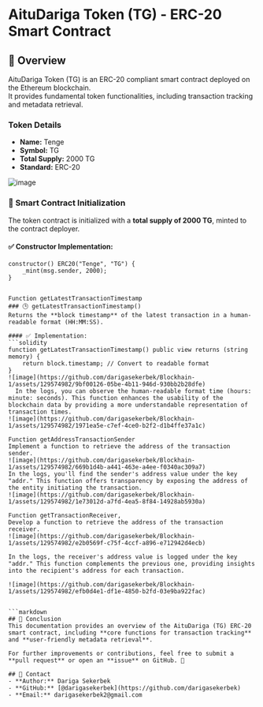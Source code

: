 # AituDariga Token (TG) - ERC-20 Smart Contract
## 🔹 Overview  
AituDariga Token (TG) is an ERC-20 compliant smart contract deployed on the Ethereum blockchain.  
It provides fundamental token functionalities, including transaction tracking and metadata retrieval.  

### Token Details  
- **Name:** Tenge  
- **Symbol:** TG  
- **Total Supply:** 2000 TG  
- **Standard:** ERC-20  

![image](https://github.com/darigasekerbek/Blockhain-1/assets/129574982/ae0f529c-6153-4f83-8378-7366a44e5d93)<br>
### 🔹 Smart Contract Initialization  
The token contract is initialized with a **total supply of 2000 TG**, minted to the contract deployer.  
#### ✅ Constructor Implementation:  
```solidity
constructor() ERC20("Tenge", "TG") {
    _mint(msg.sender, 2000);
}


Function getLatestTransactionTimestamp  
### 🕒 getLatestTransactionTimestamp()  
Returns the **block timestamp** of the latest transaction in a human-readable format (HH:MM:SS).  

#### ✅ Implementation:
```solidity
function getLatestTransactionTimestamp() public view returns (string memory) {
    return block.timestamp; // Convert to readable format
}
![image](https://github.com/darigasekerbek/Blockhain-1/assets/129574982/9bf00126-05be-4b11-946d-930bb2b28dfe)  
  In the logs, you can observe the human-readable format time (hours: minute: seconds). This function enhances the usability of the blockchain data by providing a more understandable representation of transaction times.
![image](https://github.com/darigasekerbek/Blockhain-1/assets/129574982/1971ea5e-c7ef-4ce0-b2f2-d1b4ffe37a1c)

Function getAddressTransactionSender
Implement a function to retrieve the address of the transaction sender.
![image](https://github.com/darigasekerbek/Blockhain-1/assets/129574982/669b1d4b-a441-463e-a4ee-f0340ac309a7)  
In the logs, you'll find the sender's address value under the key "addr." This function offers transparency by exposing the address of the entity initiating the transaction.  
![image](https://github.com/darigasekerbek/Blockhain-1/assets/129574982/1e73012d-a7fd-4ea5-8f84-14928ab5930a)

Function getTransactionReceiver, 
Develop a function to retrieve the address of the transaction receiver.
![image](https://github.com/darigasekerbek/Blockhain-1/assets/129574982/e2b0569f-c75f-4ccf-a896-e712942d4ecb)

In the logs, the receiver's address value is logged under the key "addr." This function complements the previous one, providing insights into the recipient's address for each transaction.

![image](https://github.com/darigasekerbek/Blockhain-1/assets/129574982/efb0d4e1-df1e-4850-b2fd-03e9ba922fac)


```markdown
## 📜 Conclusion  
This documentation provides an overview of the AituDariga (TG) ERC-20 smart contract, including **core functions for transaction tracking** and **user-friendly metadata retrieval**.  

For further improvements or contributions, feel free to submit a **pull request** or open an **issue** on GitHub. 🚀  

## 📧 Contact  
- **Author:** Dariga Sekerbek  
- **GitHub:** [@darigasekerbek](https://github.com/darigasekerbek)  
- **Email:** darigasekerbek2@gmail.com



